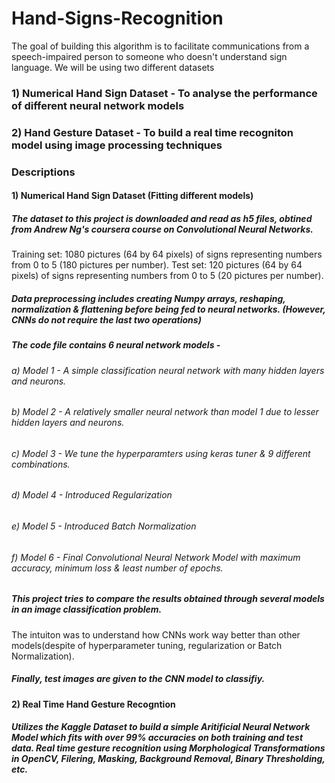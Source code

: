 # Hand-Signs-Recognition

The goal of building this algorithm is to facilitate communications from a speech-impaired person to someone who doesn't understand sign language. We will be using two different datasets 

### 1) Numerical Hand Sign Dataset - To analyse the performance of different neural network models
### 2) Hand Gesture Dataset - To build a real time recogniton model using image processing techniques

### Descriptions

#### 1) Numerical Hand Sign Dataset (Fitting different models)

##### The dataset to this project is downloaded and read as h5 files, obtined from Andrew Ng's coursera course on Convolutional Neural Networks.
Training set: 1080 pictures (64 by 64 pixels) of signs representing numbers from 0 to 5 (180 pictures per number).
Test set: 120 pictures (64 by 64 pixels) of signs representing numbers from 0 to 5 (20 pictures per number).

##### Data preprocessing includes creating Numpy arrays, reshaping, normalization & flattening before being fed to neural networks. (However, CNNs do not require the last two operations)

##### The code file contains 6 neural network models -
###### a) Model 1 - A simple classification neural network with many hidden layers and neurons.
###### b) Model 2 - A relatively smaller neural network than model 1 due to lesser hidden layers and neurons.
###### c) Model 3 - We tune the hyperparamters using keras tuner & 9 different combinations.
###### d) Model 4 - Introduced Regularization 
###### e) Model 5 - Introduced Batch Normalization
###### f) Model 6 - Final Convolutional Neural Network Model with maximum accuracy, minimum loss & least number of epochs.

##### This project tries to compare the results obtained through several models in an image classification problem. 
The intuiton was to understand how CNNs work way better than other models(despite of hyperparameter tuning, regularization or Batch Normalization).

##### Finally, test images are given to the CNN model to classifiy.

#### 2) Real Time Hand Gesture Recogntion

##### Utilizes the Kaggle Dataset to build a simple Aritificial Neural Network Model which fits with over 99% accuracies on both training and test data. Real time gesture recognition using Morphological Transformations in OpenCV, Filering, Masking, Background Removal, Binary Thresholding, etc.
